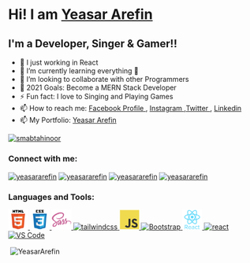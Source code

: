 # Hi! I am <a href="https://yeasararefin.github.io/.com/">Yeasar Arefin</a>

## I'm a Developer, Singer & Gamer!!

- 🔭 I just working in React
- 🌱 I’m currently learning everything 🤣
- 👯 I’m looking to collaborate with other Programmers
- 🥅 2021 Goals: Become a MERN Stack Developer
- ⚡ Fun fact: I love to Singing and Playing Games
- 📫 How to reach me: <a href="https://www.facebook.com/yeasar.arefin/"> Facebook Profile </a>, <a href="https://www.instagram.com/yeasar_arefin/">Instagram </a> ,<a href="https://twitter.com/yeasar_arefin">Twitter </a>, <a href="https://www.linkedin.com/in/yeasar-arefin-0b6686215/"> Linkedin </a>
- 📫 My Portfolio: <a href="https://yeasararefin.github.io/.com/">Yeasar Arefin</a>

<p align="left"> <a href="https://twitter.com/yeasar_arefin" target="blank"><img src="https://img.shields.io/twitter/follow/yeasar_arefin?logo=twitter&style=for-the-badge" alt="smabtahinoor" /></a> </p>



<h3 align="left">Connect with me:</h3>
<p align="left">
<a href="https://twitter.com/yeasar_arefin" target="blank"><img align="center" src="https://cdn.jsdelivr.net/npm/simple-icons@3.0.1/icons/twitter.svg" alt="yeasararefin" height="30" width="40" /></a>
<a href="https://www.linkedin.com/in/yeasar-arefin-0b6686215/" target="blank"><img align="center" src="https://cdn.jsdelivr.net/npm/simple-icons@3.0.1/icons/linkedin.svg" alt="yeasararefin" height="30" width="40" /></a>
<a href="https://www.facebook.com/yeasar.arefin/" target="blank"><img align="center" src="https://cdn.jsdelivr.net/npm/simple-icons@3.0.1/icons/facebook.svg" alt="yeasararefin" height="30" width="40" /></a>
<a href="https://www.instagram.com/yeasar_arefin/" target="blank"><img align="center" src="https://cdn.jsdelivr.net/npm/simple-icons@3.0.1/icons/instagram.svg" alt="yeasararefin" height="30" width="40" /></a>
</p>



<h3 align="left">Languages and Tools:</h3>
<p align="left"> <a href="https://www.w3.org/html/" target="_blank"> <img src="https://raw.githubusercontent.com/devicons/devicon/master/icons/html5/html5-original-wordmark.svg" alt="html5" width="40" height="40"/> </a> <a href="https://www.w3schools.com/css/" target="_blank"> <img src="https://raw.githubusercontent.com/devicons/devicon/master/icons/css3/css3-original-wordmark.svg" alt="css3" width="40" height="40"/> </a> <a href="https://sass-lang.com" target="_blank"> <img src="https://raw.githubusercontent.com/devicons/devicon/master/icons/sass/sass-original.svg" alt="sass" width="40" height="40"/> </a> <a href="https://tailwindcss.com" target="_blank"> <img src="https://tailwindcss.com/_next/static/media/tailwindcss-mark.cb8046c163f77190406dfbf4dec89848.svg" alt="tailwindcss" width="40" height="40"/> </a><a href="https://developer.mozilla.org/en-US/docs/Web/JavaScript" target="_blank"> <img src="https://raw.githubusercontent.com/devicons/devicon/master/icons/javascript/javascript-original.svg" alt="javascript" width="40" height="40"/> </a><a href="https://getbootstrap.com" target="_blank"> <img src="https://getbootstrap.com/docs/5.0/assets/brand/bootstrap-social-logo.png" alt="Bootstrap" width="40" height="40"/> </a><a href="https://reactjs.org/" target="_blank"> <img src="https://raw.githubusercontent.com/devicons/devicon/master/icons/react/react-original-wordmark.svg" alt="react" width="40" height="40"/> </a><a href="https://material-ui.com/" target="_blank"> <img src="https://material-ui.com/static/logo_raw.svg" alt="react" width="40" height="40"/> </a><a href="https://code.visualstudio.com/" target="_blank"> <img src="https://cdn.icon-icons.com/icons2/2107/PNG/512/file_type_vscode_icon_130084.png" alt="VS Code" width="40" height="40"/> </a></p>
 
<p>&nbsp;<img align="center" src="https://github-readme-stats.vercel.app/api?username=YeasarArefin" alt="YeasarArefin" /></p>
